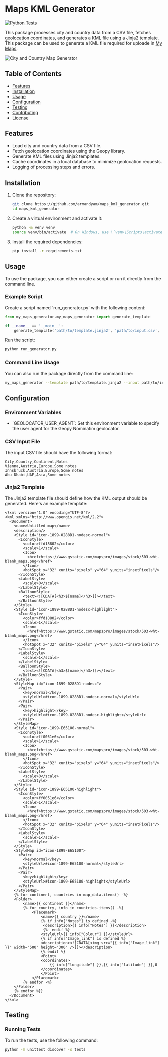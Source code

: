 
# Maps KML Generator

[![Python Tests](https://github.com/armandyam/maps_kml_generator/actions/workflows/python-tests.yml/badge.svg)](https://github.com/armandyam/maps_kml_generator/actions/workflows/python-tests.yml)

This package processes city and country data from a CSV file, fetches geolocation coordinates, and generates a KML file using a Jinja2 template. This package can be used to generate a KML file required for uploade in [My Maps](https://www.google.com/maps/). 


![City and Country Map Generator](image_readme.webp)

## Table of Contents

- [Features](#features)
- [Installation](#installation)
- [Usage](#usage)
- [Configuration](#configuration)
- [Testing](#testing)
- [Contributing](#contributing)
- [License](#license)

## Features

- Load city and country data from a CSV file.
- Fetch geolocation coordinates using the Geopy library.
- Generate KML files using Jinja2 templates.
- Cache coordinates in a local database to minimize geolocation requests.
- Logging of processing steps and errors.

## Installation

1. Clone the repository:

   ```bash
   git clone https://github.com/armandyam/maps_kml_generator.git
   cd maps_kml_generator
   ```

2. Create a virtual environment and activate it:

   ```bash
   python -m venv venv
   source venv/bin/activate  # On Windows, use \`venv\Scripts\activate\`
   ```

3. Install the required dependencies:

   ```bash
   pip install -r requirements.txt
   ```

## Usage

To use the package, you can either create a script or run it directly from the command line.

### Example Script

Create a script named \`run_generator.py\` with the following content:

```python
from my_maps_generator.my_maps_generator import generate_template

if __name__ == '__main__':
    generate_template('path/to/template.jinja2', 'path/to/input.csv', 'path/to/output.kml')
```

Run the script:

```bash
python run_generator.py
```

### Command Line Usage
You can also run the package directly from the command line:

```bash
my_maps_generator --template path/to/template.jinja2 --input path/to/input.csv --output path/to/output.kml
```

## Configuration

### Environment Variables

- \`GEOLOCATOR_USER_AGENT\`: Set this environment variable to specify the user agent for the Geopy Nominatim geolocator.

### CSV Input File

The input CSV file should have the following format:

```
City,Country,Continent,Notes
Vienna,Austria,Europe,Some notes
Innsbruck,Austria,Europe,Some notes
Abu Dhabi,UAE,Asia,Some notes
```

### Jinja2 Template

The Jinja2 template file should define how the KML output should be generated. Here's an example template:

```jinja2
<?xml version="1.0" encoding="UTF-8"?>
<kml xmlns="http://www.opengis.net/kml/2.2">
  <Document>
    <name>Untitled map</name>
    <description/>
    <Style id="icon-1899-0288D1-nodesc-normal">
      <IconStyle>
        <color>ffd18802</color>
        <scale>1</scale>
        <Icon>
          <href>https://www.gstatic.com/mapspro/images/stock/503-wht-blank_maps.png</href>
        </Icon>
        <hotSpot x="32" xunits="pixels" y="64" yunits="insetPixels"/>
      </IconStyle>
      <LabelStyle>
        <scale>0</scale>
      </LabelStyle>
      <BalloonStyle>
        <text><![CDATA[<h3>$[name]</h3>]]></text>
      </BalloonStyle>
    </Style>
    <Style id="icon-1899-0288D1-nodesc-highlight">
      <IconStyle>
        <color>ffd18802</color>
        <scale>1</scale>
        <Icon>
          <href>https://www.gstatic.com/mapspro/images/stock/503-wht-blank_maps.png</href>
        </Icon>
        <hotSpot x="32" xunits="pixels" y="64" yunits="insetPixels"/>
      </IconStyle>
      <LabelStyle>
        <scale>1</scale>
      </LabelStyle>
      <BalloonStyle>
        <text><![CDATA[<h3>$[name]</h3>]]></text>
      </BalloonStyle>
    </Style>
    <StyleMap id="icon-1899-0288D1-nodesc">
      <Pair>
        <key>normal</key>
        <styleUrl>#icon-1899-0288D1-nodesc-normal</styleUrl>
      </Pair>
      <Pair>
        <key>highlight</key>
        <styleUrl>#icon-1899-0288D1-nodesc-highlight</styleUrl>
      </Pair>
    </StyleMap>
    <Style id="icon-1899-E65100-normal">
      <IconStyle>
        <color>ff0051e6</color>
        <scale>1</scale>
        <Icon>
          <href>https://www.gstatic.com/mapspro/images/stock/503-wht-blank_maps.png</href>
        </Icon>
        <hotSpot x="32" xunits="pixels" y="64" yunits="insetPixels"/>
      </IconStyle>
      <LabelStyle>
        <scale>0</scale>
      </LabelStyle>
    </Style>
    <Style id="icon-1899-E65100-highlight">
      <IconStyle>
        <color>ff0051e6</color>
        <scale>1</scale>
        <Icon>
          <href>https://www.gstatic.com/mapspro/images/stock/503-wht-blank_maps.png</href>
        </Icon>
        <hotSpot x="32" xunits="pixels" y="64" yunits="insetPixels"/>
      </IconStyle>
      <LabelStyle>
        <scale>1</scale>
      </LabelStyle>
    </Style>
    <StyleMap id="icon-1899-E65100">
      <Pair>
        <key>normal</key>
        <styleUrl>#icon-1899-E65100-normal</styleUrl>
      </Pair>
      <Pair>
        <key>highlight</key>
        <styleUrl>#icon-1899-E65100-highlight</styleUrl>
      </Pair>
    </StyleMap>
    {% for continent, countries in map_data.items() -%}
    <Folder>
        <name>{{ continent }}</name>
        {% for country, info in countries.items() -%}
            <Placemark>
                <name>{{ country }}</name>
                {% if info["Notes"] is defined -%}
                 <description>{{ info["Notes"] }}</description>
                 {%- endif %}
                <styleUrl>{{ info["Colour"] }}</styleUrl>
                {% if info["Image_link"] is defined %}
                <description><![CDATA[<img src="{{ info["Image_link"] }}" width="500" height="300" />]]></description>
                {% endif %}
                <Point>
                <coordinates>
                    {{ info["longitude"] }},{{ info["latitude"] }},0
                </coordinates>
                </Point>
            </Placemark>
        {% endfor -%}
    </Folder>
    {% endfor %}}
  </Document>
</kml>
```

## Testing

### Running Tests

To run the tests, use the following command:

```bash
python -m unittest discover -s tests
```

